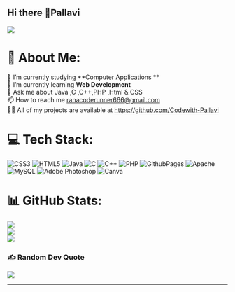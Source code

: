 ## Hi there 👋Pallavi
[![](https://visitcount.itsvg.in/api?id=codewith-pallavi&icon=0&color=0)](https://visitcount.itsvg.in)
# 💫 About Me:
🔭 I’m currently studying **Computer Applications **<br>🌱 I’m currently learning **Web Development**<br>💬 Ask me about Java ,C ,C++,PHP ,Html & CSS<br>📫 How to reach me ranacoderunner666@gmail.com<br>👨‍💻 All of my projects are available at https://github.com/Codewith-Pallavi<br>


# 💻 Tech Stack:
![CSS3](https://img.shields.io/badge/css3-%231572B6.svg?style=for-the-badge&logo=css3&logoColor=white) ![HTML5](https://img.shields.io/badge/html5-%23E34F26.svg?style=for-the-badge&logo=html5&logoColor=white) ![Java](https://img.shields.io/badge/java-%23ED8B00.svg?style=for-the-badge&logo=openjdk&logoColor=white) ![C](https://img.shields.io/badge/c-%2300599C.svg?style=for-the-badge&logo=c&logoColor=white) ![C++](https://img.shields.io/badge/c++-%2300599C.svg?style=for-the-badge&logo=c%2B%2B&logoColor=white) ![PHP](https://img.shields.io/badge/php-%23777BB4.svg?style=for-the-badge&logo=php&logoColor=white) ![GithubPages](https://img.shields.io/badge/github%20pages-121013?style=for-the-badge&logo=github&logoColor=white) ![Apache](https://img.shields.io/badge/apache-%23D42029.svg?style=for-the-badge&logo=apache&logoColor=white) ![MySQL](https://img.shields.io/badge/mysql-4479A1.svg?style=for-the-badge&logo=mysql&logoColor=white) ![Adobe Photoshop](https://img.shields.io/badge/adobe%20photoshop-%2331A8FF.svg?style=for-the-badge&logo=adobe%20photoshop&logoColor=white) ![Canva](https://img.shields.io/badge/Canva-%2300C4CC.svg?style=for-the-badge&logo=Canva&logoColor=white)
# 📊 GitHub Stats:
![](https://github-readme-stats.vercel.app/api?username=codewith-pallavi&theme=dark&hide_border=false&include_all_commits=true&count_private=true)<br/>
![](https://github-readme-streak-stats.herokuapp.com/?user=codewith-pallavi&theme=dark&hide_border=false)<br/>
![](https://github-readme-stats.vercel.app/api/top-langs/?username=codewith-pallavi&theme=dark&hide_border=false&include_all_commits=true&count_private=true&layout=compact)

### ✍️ Random Dev Quote
![](https://quotes-github-readme.vercel.app/api?type=horizontal&theme=gruvbox)

---


<!-- Proudly created with GPRM ( https://gprm.itsvg.in ) -->
